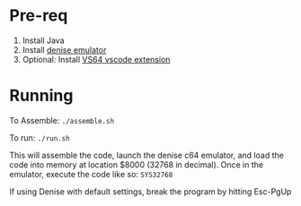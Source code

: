 
# Pre-req

1. Install Java
2. Install [denise emulator](https://sourceforge.net/projects/deniseemu/files/v%202.4/)
3. Optional: Install [VS64 vscode extension](https://marketplace.visualstudio.com/items?itemName=rosc.vs64)
# Running

To Assemble:
`./assemble.sh`

To run:
`./run.sh`

This will assemble the code, launch the denise c64 emulator, and load the code into memory at location $8000 (32768 in decimal). Once in the emulator, execute the code like so:
`SYS32768`

If using Denise with default settings, break the program by hitting Esc-PgUp


